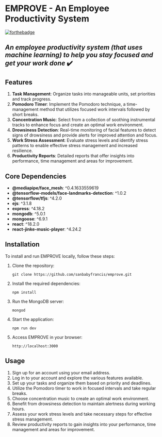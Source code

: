 # EMPROVE - An Employee Productivity System

[![forthebadge](https://forthebadge.com/images/badges/made-with-javascript.svg)](https://forthebadge.com)

## _An employee productivity system (that uses machine learning) to help you stay focused and get your work done_ ✔️

## Features
1. **Task Management**: Organize tasks into manageable units, set priorities and track progress.
2. **Pomodoro Timer**: Implement the Pomodoro technique, a time-management method that utilizes focused work intervals followed by short breaks.
3. **Concentration Music**: Select from a collection of soothing instrumental tracks to enhance focus and create an optimal work environment.
4. **Drowsiness Detection**: Real-time monitoring of facial features to detect signs of drowsiness and provide alerts for improved attention and focus.
5. **Work Stress Assessment**: Evaluate stress levels and identify stress patterns to enable effective stress management and increased resilience.
6. **Productivity Reports**: Detailed reports that offer insights into performance, time management and areas for improvement.

## Core Dependencies

- **@mediapipe/face_mesh**: ^0.4.1633559619
- **@tensorflow-models/face-landmarks-detection**: ^1.0.2
- **@tensorflow/tfjs**: ^4.2.0
- **ejs**: ^3.1.8
- **express**: ^4.18.2
- **mongodb**: ^5.0.1
- **mongoose**: ^6.9.1
- **react**: ^18.2.0
- **react-jinke-music-player**: ^4.24.2

## Installation
To install and run EMPROVE locally, follow these steps:

1. Clone the repository:
   ```
   git clone https://github.com/sanbabyfrancis/emprove.git
   ```

2. Install the required dependencies:
   ```
   npm install
   ```

3. Run the MongoDB server:
   ```
   mongod
   ```

4. Start the application:
   ```
   npm run dev
   ```

5. Access EMPROVE in your browser:
   ```
   http://localhost:3000
   ```

## Usage
1. Sign up for an account using your email address.
2. Log in to your account and explore the various features available.
3. Set up your tasks and organize them based on priority and deadlines.
4. Utilize the Pomodoro timer to work in focused intervals and take regular breaks.
5. Choose concentration music to create an optimal work environment.
6. Benefit from drowsiness detection to maintain alertness during working hours.
7. Assess your work stress levels and take necessary steps for effective stress management.
8. Review productivity reports to gain insights into your performance, time management and areas for improvement.
